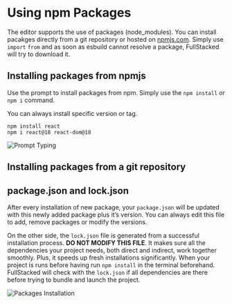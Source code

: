 # Using npm Packages

The editor supports the use of packages (node_modules). You can install pacakges directly from a git repository or hosted on [npmjs.com](https://www.npmjs.com). Simply use `import` `from` and as soon as esbuild cannot resolve a package, FullStacked will try to download it.

## Installing packages from npmjs

Use the prompt to install packages from npm. Simply use the `npm install` or `npm i` command.

You can always install specific version or tag.

```
npm install react
npm i react@18 react-dom@18
```

![Prompt Typing](https://files.fullstacked.org/Screenshot-2025-04-03-at-4.06.37-PM.png)

## Installing packages from a git repository

## package.json and lock.json

After every installation of new package, your `package.json` will be updated with this newly added package plus it’s version. You can always edit this file to add, remove packages or modify the versions.

On the other side, the `lock.json` file is generated from a successful installation process. **DO NOT MODIFY THIS FILE**. It makes sure all the dependencies your project needs, both direct and indirect, work together smoothly. Plus, it speeds up fresh installations significantly. When your project is runs before having run `npm install` in the terminal beforehand. FullStacked will check with the `lock.json` if all dependencies are there before trying to bundle and launch the project.

![Packages Installation](https://files.fullstacked.org/Screenshot-2025-02-23-at-10.26.46-AM.png)

